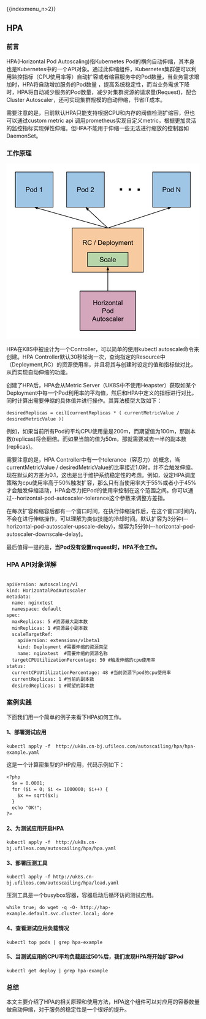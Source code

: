 {{indexmenu_n>2}}
## HPA

### 前言

HPA(Horizontal Pod Autoscaling)指Kubernetes Pod的横向自动伸缩，其本身也是Kubernetes中的一个API对象。通过此伸缩组件，Kubernetes集群便可以利用监控指标（CPU使用率等）自动扩容或者缩容服务中的Pod数量，当业务需求增加时，HPA将自动增加服务的Pod数量 ，提高系统稳定性，而当业务需求下降时，HPA将自动减少服务的Pod数量，减少对集群资源的请求量(Request)，配合Cluster Autoscaler，还可实现集群规模的自动伸缩，节省IT成本。

需要注意的是，目前默认HPA只能支持根据CPU和内存的阀值检测扩缩容，但也可以通过custom metric api 调用prometheus实现自定义metric，根据更加灵活的监控指标实现弹性伸缩。但HPA不能用于伸缩一些无法进行缩放的控制器如DaemonSet。

### 工作原理
![](/images/bestpractice/autoscaling/hpa.png)

HPA在K8S中被设计为一个Controller，可以简单的使用kubectl autoscale命令来创建。HPA Controller默认30秒轮询一次，查询指定的Resource中（Deployment,RC）的资源使用率，并且将其与创建时设定的值和指标做对比，从而实现自动伸缩的功能。

创建了HPA后，HPA会从Metric Server（UK8S中不使用Heapster）获取如某个Deployment中每一个Pod利用率的平均值，然后和HPA中定义的指标进行对比，同时计算出需要伸缩的具体值并进行操作。其算法模型大致如下：

```
desiredReplicas = ceil[currentReplicas * ( currentMetricValue / desiredMetricValue )]

```

例如，如果当前所有Pod的平均CPU使用量是200m，而期望值为100m，那副本数(replicas)将会翻倍。而如果当前的值为50m，那就需要减去一半的副本数(replicas)。

需要注意的是，HPA Controller中有一个tolerance（容忍力）的概念，当currentMetricValue / desiredMetricValue的比率接近1.0时，并不会触发伸缩。现在默认的方差为0.1，这也是出于维护系统稳定性的考虑。例如，设定HPA调度策略为cpu使用率高于50%触发扩容，那么只有当使用率大于55%或者小于45%才会触发伸缩活动，HPA会尽力把Pod的使用率控制在这个范围之间。你可以通过--horizontal-pod-autoscaler-tolerance这个参数来调整方差指。

在每次扩容和缩容后都有一个窗口时间，在执行伸缩操作后，在这个窗口时间内，不会在进行伸缩操作，可以理解为类似技能的冷却时间。默认扩容为3分钟(–-horizontal-pod-autoscaler-upscale-delay)，缩容为5分钟(–-horizontal-pod-autoscaler-downscale-delay)。

最后值得一提的是，**当Pod没有设置request时，HPA不会工作。**

### HPA API对象详解

```

apiVersion: autoscaling/v1
kind: HorizontalPodAutoscaler
metadata:
  name: nginxtest
  namespace: default
spec:
  maxReplicas: 5 #资源最大副本数
  minReplicas: 1 #资源最小副本数
  scaleTargetRef:
    apiVersion: extensions/v1beta1
    kind: Deployment #需要伸缩的资源类型
    name: nginxtest  #需要伸缩的资源名称
  targetCPUUtilizationPercentage: 50 #触发伸缩的cpu使用率
status:
  currentCPUUtilizationPercentage: 48 #当前资源下pod的cpu使用率
  currentReplicas: 1 #当前的副本数
  desiredReplicas: 1 #期望的副本数
```

### 案例实践

下面我们用一个简单的例子来看下HPA如何工作。

#### 1、部署测试应用

```
kubectl apply -f  http://uk8s.cn-bj.ufileos.com/autoscailing/hpa/hpa-example.yaml
```

这是一个计算密集型的PHP应用，代码示例如下：

```
<?php
  $x = 0.0001;
  for ($i = 0; $i <= 1000000; $i++) {
    $x += sqrt($x);
  }
  echo "OK!";
?>
```

#### 2、为测试应用开启HPA

```
kubectl apply -f  http://uk8s.cn-bj.ufileos.com/autoscailing/hpa/hpa.yaml
```

#### 3、部署压测工具

```
kubectl apply -f http://uk8s.cn-bj.ufileos.com/autoscailing/hpa/load.yaml
```

压测工具是一个busybox容器，容器启动后循环访问测试应用。

```
while true; do wget -q -O- http://hap-example.default.svc.cluster.local; done
```

#### 4、查看测试应用负载情况

```
kubectl top pods | grep hpa-example
```

#### 5、当测试应用的CPU平均负载超过50%后，我们发现HPA将开始扩容Pod

```
kubectl get deploy | grep hpa-example
```

### 总结

本文主要介绍了HPA的相关原理和使用方法，HPA这个组件可以对应用的容器数量做自动伸缩，对于服务的稳定性是一个很好的提升。